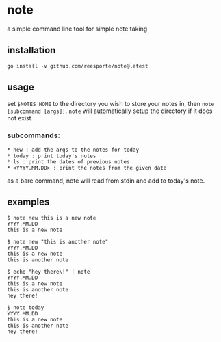 # note
a simple command line tool for simple note taking

## installation
```
go install -v github.com/reesporte/note@latest
```

## usage
set `$NOTES_HOME` to the directory you wish to store your notes in, then `note [subcommand [args]]`.
`note` will automatically setup the directory if it does not exist.

### subcommands: 
    * new : add the args to the notes for today
    * today : print today's notes
    * ls : print the dates of previous notes
    * <YYYY.MM.DD> : print the notes from the given date

as a bare command, note will read from stdin and add to today's note.

## examples
```
$ note new this is a new note 
YYYY.MM.DD
this is a new note

$ note new "this is another note"
YYYY.MM.DD
this is a new note
this is another note

$ echo "hey there\!" | note
YYYY.MM.DD
this is a new note
this is another note
hey there!

$ note today 
YYYY.MM.DD
this is a new note
this is another note
hey there!

```
